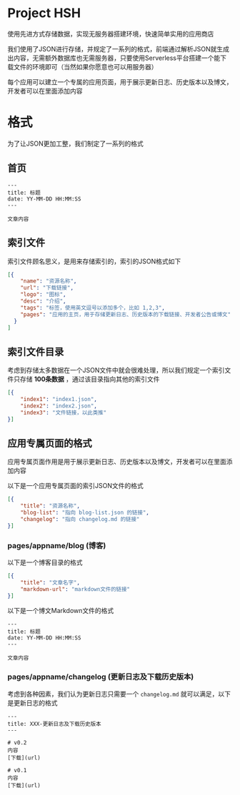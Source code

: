 # Project HSH
使用先进方式存储数据，实现无服务器搭建环境，快速简单实用的应用商店

我们使用了JSON进行存储，并规定了一系列的格式，前端通过解析JSON就生成出内容，无需额外数据库也无需服务器，只要使用Serverless平台搭建一个能下载文件的环境即可（当然如果你愿意也可以用服务器）

每个应用可以建立一个专属的应用页面，用于展示更新日志、历史版本以及博文，开发者可以在里面添加内容

# 格式
为了让JSON更加工整，我们制定了一系列的格式

## 首页
```
---
title: 标题
date: YY-MM-DD HH:MM:SS
---

文章内容
```

## 索引文件
索引文件顾名思义，是用来存储索引的，索引的JSON格式如下

```json
[{
    "name": "资源名称",
    "url": "下载链接",
    "logo": "图标",
    "desc": "介绍",
    "tags": "标签，使用英文逗号以添加多个，比如 1,2,3",
    "pages": "应用的主页，用于存储更新日志、历史版本的下载链接、开发者公告或博文"
  }
]
```

## 索引文件目录
考虑到存储太多数据在一个JSON文件中就会很难处理，所以我们规定一个索引文件只存储 **100条数据** ，通过该目录指向其他的索引文件

```json
[{
    "index1": "index1.json",
    "index2": "index2.json",
    "index3": "文件链接，以此类推"
}]
```

## 应用专属页面的格式
应用专属页面作用是用于展示更新日志、历史版本以及博文，开发者可以在里面添加内容

以下是一个应用专属页面的索引JSON文件的格式
```json
[{
    "title": "资源名称",
    "blog-list": "指向 blog-list.json 的链接",
    "changelog": "指向 changelog.md 的链接"
}]
```

### pages/appname/blog (博客)
以下是一个博客目录的格式
```json
[{
    "title": "文章名字",
    "markdown-url": "markdown文件的链接"
}]
```

以下是一个博文Markdown文件的格式
```
---
title: 标题
date: YY-MM-DD HH:MM:SS
---

文章内容
```

### pages/appname/changelog (更新日志及下载历史版本)
考虑到各种因素，我们认为更新日志只需要一个 `changelog.md` 就可以满足，以下是更新日志的格式

```
---
title: XXX-更新日志及下载历史版本
---

# v0.2
内容
[下载](url)

# v0.1
内容
[下载](url)
```